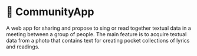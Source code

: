 # :loudspeaker: CommunityApp
A web app for sharing and propose to sing or read together textual data in a meeting between a group of people.
The main feature is to acquire textual data from a photo that contains text for creating pocket collections of lyrics and readings.
